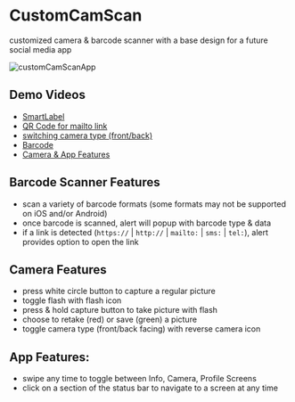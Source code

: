 # CustomCamScan
customized camera &amp; barcode scanner with a base design for a future social media app

![customCamScanApp](https://user-images.githubusercontent.com/57333505/126085759-d61808cf-cb8d-4113-b26f-2ac65b96d331.jpg)

## Demo Videos

* <a href="https://www.youtube.com/watch?v=GONjfzHqTpk" target="_blank">SmartLabel</a>
* <a href="https://www.youtube.com/watch?v=CaPbV-YDzBQ" target="_blank">QR Code for mailto link</a>
* <a href="https://www.youtube.com/watch?v=bncasjtwR88" target="_blank">switching camera type (front/back)</a>
* <a href="https://www.youtube.com/watch?v=KQoOzckAg8Y" target="_blank">Barcode</a>
* <a href="https://www.youtube.com/watch?v=P1pt9nJ83TU" target="_blank">Camera & App Features</a>

## Barcode Scanner Features
* scan a variety of barcode formats (some formats may not be supported on iOS and/or Android)
* once barcode is scanned, alert will popup with barcode type & data
* if a link is detected (```https://``` | ```http://``` | ```mailto:``` | ```sms:``` | ```tel:```), alert provides option to open the link

## Camera Features
* press white circle button to capture a regular picture
* toggle flash with flash icon
* press & hold capture button to take picture with flash
* choose to retake (red) or save (green) a picture
* toggle camera type (front/back facing) with reverse camera icon

## App Features:
* swipe any time to toggle between Info, Camera, Profile Screens
* click on a section of the status bar to navigate to a screen at any time
